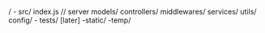 / 
    - src/
        index.js // server
        models/
        controllers/
        middlewares/
        services/
        utils/
        config/
    - tests/ [later]
    -static/
    -temp/ 